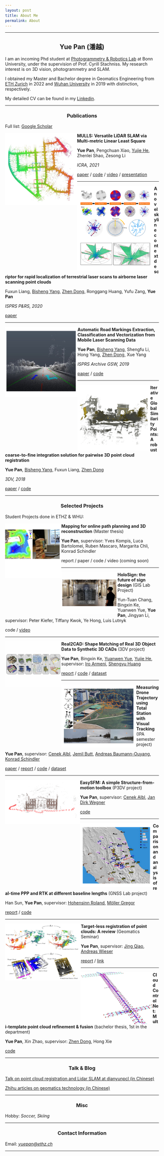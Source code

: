 ```yaml
---
layout: post
title: About Me
permalink: About
---
```



------
## <center>Yue Pan (潘越)</center>

I am an incoming Phd student at [Photogrammetry & Robotics Lab](https://www.ipb.uni-bonn.de/) at Bonn University, under the supervision of Prof. Cyrill Stachniss. My research interest is on 3D vision, photogrammetry and SLAM.

I obtained my Master and Bachelor degree in Geomatics Engineering from [ETH Zurich](https://ethz.ch/en.html) in 2022 and [Wuhan University](https://en.whu.edu.cn/) in 2019 with distinction, respectively. 

My detailed CV can be found in my [Linkedin](https://www.linkedin.com/in/yue-pan-59461b148/).

-----

### <center>Publications</center>

Full list: [Google Scholar](https://scholar.google.com/citations?hl=en&user=PUlWya8AAAAJ)


<img align="left" src="../assets/mulls-kitti.png" style="zoom: 33%;" />**MULLS: Versatile LiDAR SLAM via Multi-metric Linear Least Square**

**Yue Pan**, Pengchuan Xiao, [Yujie He](https://yujie-he.github.io/), Zhenlei Shao, Zesong Li

*ICRA, 2021* 

[paper](https://arxiv.org/pdf/2102.03771.pdf) / [code](https://github.com/YuePanEdward/MULLS) / [video](https://www.youtube.com/watch?v=85bGD55e3-0&feature=youtu.be) / [presentation](https://www.youtube.com/watch?v=03ivl57AUEU)



------

<img align="left" src="../assets/skyline_context.png" style="zoom: 38%;" />**A novel skyline context descriptor for rapid localization of terrestrial laser scans to airborne laser scanning point clouds**

Fuxun Liang, [Bisheng Yang](http://3s.whu.edu.cn/ybs/index.htm), [Zhen Dong](http://jszy.whu.edu.cn/dongzhen/zh_CN/index.htm), Ronggang Huang, Yufu Zang, **Yue Pan**

*ISPRS P&RS, 2020*

[paper](https://www.sciencedirect.com/science/article/pii/S0924271620301155#f0015)




--------

<img align="left" src="../assets/roadmarking.png" style="zoom: 35%;" />**Automatic Road Markings Extraction, Classification and Vectorization from Mobile Laser Scanning Data**

**Yue Pan**, [Bisheng Yang](http://3s.whu.edu.cn/ybs/index.htm), Shengfu Li, Hong Yang, [Zhen Dong](http://jszy.whu.edu.cn/dongzhen/zh_CN/index.htm), Xue Yang

 *ISPRS Archive GSW, 2019*

 [paper](https://www.int-arch-photogramm-remote-sens-spatial-inf-sci.net/XLII-2-W13/1089/2019/) / [code](https://github.com/YuePanEdward/RoadMarkingExtraction)





------

<img align="left" src="../assets/gh-icp.png" style="zoom: 34%;" />**Iterative Global Similarity Points: A robust coarse-to-fine integration solution for pairwise 3D point cloud registration**

**Yue Pan**, [Bisheng Yang](http://3s.whu.edu.cn/ybs/index.htm), Fuxun Liang, [Zhen Dong](http://jszy.whu.edu.cn/dongzhen/zh_CN/index.htm)

*3DV, 2018*   

[paper](https://ieeexplore.ieee.org/abstract/document/8490968) / [code](https://github.com/YuePanEdward/GH-ICP) 



-------

### <center>Selected Projects</center>



Student Projects done in ETHZ & WHU:

<img align="left" src="../assets/voxfield_teaser.png" style="zoom: 18%;"/>**Mapping for online path planning and 3D reconstruction** (Master thesis)

 **Yue Pan**, supervisor: Yves Kompis, Luca Bartolomei, Ruben Mascaro, Margarita Chli, Konrad Schindler

 report / paper / code / video (coming soon)


----------------------



<img align="left" src="../assets/holosign_show.jpg" style="zoom: 18%;"/> **HoloSign: the future of sign design** (GIS Lab Project)

 Yun-Tuan Chang, Bingxin Ke, Yuanwen Yue, **Yue Pan**, Jingyan Li,    supervisor: Peter Kiefer, Tiffany Kwok, Ye Hong, Luis Lutnyk

 code / [video](https://www.youtube.com/watch?v=IM2H0lR6HdU)

---------------------



<img align="left" src="../assets/real2cad_teaser.png" style="zoom: 18%;"/>**Real2CAD: Shape Matching of Real 3D Object Data to Synthetic 3D CADs** (3DV project)

 **Yue Pan**, Bingxin Ke, [Yuanwen Yue](https://yueyw.net/), [Yujie He](https://yujie-he.github.io/), supervisor: [Iro Armeni](https://ir0.github.io/), [Shengyu Huang](https://shengyuh.github.io/)

[report](https://github.com/Real2CAD/Real2CAD-3DV/blob/main/doc/3DV_report_Real2CAD.pdf) / [code](https://github.com/Real2CAD/Real2CAD-3DV) / [dataset]()



------

<img align="left" src="../assets/dataset.png" style="zoom: 35%;" />**Measuring Drone Trajectory using Total Station with Visual Tracking**  (IPA semester project)

**Yue Pan**, supervisor: [Cenek Albl](https://igp.ethz.ch/personen/person-detail.html?persid=253019), [Jemil Butt](https://gseg.igp.ethz.ch/people/scientific-assistance/jemil-avers-butt.html), [Andreas Baumann-Ouyang](https://igp.ethz.ch/personen/person-detail.html?persid=162081), [Konrad Schindler](https://igp.ethz.ch/personen/person-detail.html?persid=143986)

[paper]() / [report](https://ethz.ch/content/dam/ethz/special-interest/baug/igp/photogrammetry-remote-sensing-dam/documents/pdf/Student_Theses/IPA_YuePan.pdf) / [code](https://github.com/YuePanEdward/drone-tracking-toolkits) / [dataset](https://github.com/CenekAlbl/drone-tracking-datasets)



-------

<img align="left" src="../assets/easy_sfm.png" style="zoom: 45%;" />**EasySFM: A simple Structure-from-motion toolbox** (P3DV project)

**Yue Pan**, supervisor: [Cenek Albl](https://igp.ethz.ch/personen/person-detail.html?persid=253019), [Jan Dirk Wegner](https://igp.ethz.ch/personen/person-detail.html?persid=186562)

[code](https://github.com/YuePanEdward/EasySFM)



----

<img align="left" src="../assets/gnss_earthquake.png" style="zoom: 34%;" />**Comparison and analysis of real-time PPP and RTK at different baseline lengths** (GNSS Lab project)

Han Sun, **Yue Pan**, supervisor: [Hohensinn Roland](https://mpg.igp.ethz.ch/group/person-detail.html?persid=205027), [Möller Gregor](https://igp.ethz.ch/personen/person-detail.html?persid=268430)

[report](https://github.com/YuePanEdward/GNSSLab/blob/master/documents/GNSSLab_report_HanSun%26YuePan.pdf) / [code](https://github.com/YuePanEdward/GNSSLab)





--------



<img align="left" src="../assets/reg_review.png" style="zoom: 38%;" />**Target-less registration of point clouds: A review** (Geomatics Seminar)

**Yue Pan**, supervisor: [Jing Qiao](https://igp.ethz.ch/personen/person-detail.html?persid=254880), [Andreas Wieser](https://gseg.igp.ethz.ch/people/group-head/prof-dr--andreas-wieser.html) 

[report](https://arxiv.org/abs/1912.12756) / [link](https://github.com/YuePanEdward/point-cloud-registration-review)





-------



<img align="left" src="../assets/posegraph.jpg" style="zoom: 23%;" />**Cloud Control Net: Multi-template point cloud refinement & fusion** (bachelor thesis, 1st in the department)

 **Yue Pan**, Xin Zhao, supervisor: [Zhen Dong](http://jszy.whu.edu.cn/dongzhen/zh_CN/index.htm), Hong Xie

 [code](https://github.com/YuePanEdward/CloudControlNet)




-----

### <center>Talk & Blog</center>



[Talk on point cloud registration and Lidar SLAM at dianyunpcl (in Chinese)](https://www.bilibili.com/video/BV1Y54y1B7si?from=search&seid=10115392623998023724)



[Zhihu articles on geomatics technology (in Chinese)](https://www.zhihu.com/column/c_1088383916930469888)



---

### <center>Misc</center>

Hobby: *Soccer, Skiing*

-----

### <center>Contact Information</center>

Email: *yuepan@ethz.ch*

---

